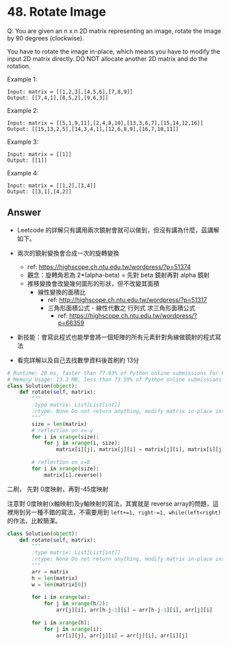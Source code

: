 # 48. Rotate Image
Q: You are given an n x n 2D matrix representing an image, rotate the image by 90 degrees (clockwise).

You have to rotate the image in-place, which means you have to modify the input 2D matrix directly. DO NOT allocate another 2D matrix and do the rotation.

Example 1:
```
Input: matrix = [[1,2,3],[4,5,6],[7,8,9]]
Output: [[7,4,1],[8,5,2],[9,6,3]]
```
Example 2:
```
Input: matrix = [[5,1,9,11],[2,4,8,10],[13,3,6,7],[15,14,12,16]]
Output: [[15,13,2,5],[14,3,4,1],[12,6,8,9],[16,7,10,11]]
```
Example 3:
```
Input: matrix = [[1]]
Output: [[1]]
```
Example 4:
```
Input: matrix = [[1,2],[3,4]]
Output: [[3,1],[4,2]]
```
## Answer
* Leetcode 的詳解只有講用兩次鏡射會就可以做到，但沒有講為什麼，茲講解如下。

* 兩次的鏡射變換會合成一次的旋轉變換
	* ref: https://highscope.ch.ntu.edu.tw/wordpress/?p=51374
	* 觀念：旋轉角若為 2*(alpha-beta) = 先對 beta 鏡射再對 alpha 鏡射 
	* 推移變換會改變幾何圖形的形狀，但不改變其面積
		* 線性變換的面積比
			* ref: http://highscope.ch.ntu.edu.tw/wordpress/?p=51317
			* 三角形面積公式 - 線性代數之 行列式 求三角形面積公式
				* ref: https://highscope.ch.ntu.edu.tw/wordpress/?p=66359

* 新技能：會寫此程式也能學會將一個矩陣的所有元素針對角線做鏡射的程式寫法
* 看完詳解以及自己去找數學資料後首刷約 13分

```python
# Runtime: 20 ms, faster than 77.93% of Python online submissions for Rotate Image.
# Memory Usage: 13.3 MB, less than 73.59% of Python online submissions for Rotate Image.
class Solution(object):
    def rotate(self, matrix):
        """
        :type matrix: List[List[int]]
        :rtype: None Do not return anything, modify matrix in-place instead.
        """
        size = len(matrix)
        # reflection on x=-y
        for i in xrange(size):
            for j in xrange(i, size):
                matrix[i][j], matrix[j][i] = matrix[j][i], matrix[i][j]
                
        # reflection on x=0
        for i in xrange(size):
            matrix[i].reverse()
```

二刷，
先對 0度映射，再對-45度映射

注意對 0度映射(x軸映射)及y軸映射的寫法，其實就是 reverse array的問題，這裡用到另一種不錯的寫法，不需要用到 `left+=1, right-=1, while(left<right)` 的作法，比較簡潔。
```python
class Solution(object):
    def rotate(self, matrix):
        """
        :type matrix: List[List[int]]
        :rtype: None Do not return anything, modify matrix in-place instead.
        """
        arr = matrix
        h = len(matrix)
        w = len(matrix[0])
        
        for i in xrange(w):
            for j in xrange(h/2):
                arr[j][i], arr[h-j-1][i] = arr[h-j-1][i], arr[j][i]
                
        for i in xrange(h):
            for j in xrange(i):
                arr[i][j], arr[j][i] = arr[j][i], arr[i][j]
```